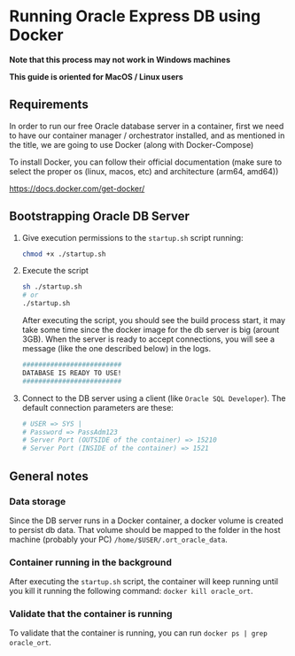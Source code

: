 # Running Oracle Express DB using Docker

**Note that this process may not work in Windows machines**

**This guide is oriented for MacOS / Linux users**

## Requirements

In order to run our free Oracle database server in a container, first we need to have our container manager / orchestrator installed, and as mentioned in the title, we are going to use Docker (along with Docker-Compose)

To install Docker, you can follow their official documentation (make sure to select the proper os (linux, macos, etc) and architecture (arm64, amd64))

https://docs.docker.com/get-docker/

## Bootstrapping Oracle DB Server
1. Give execution permissions to the `startup.sh` script running:
    ```bash
    chmod +x ./startup.sh
    ```
2. Execute the script
    ```bash
    sh ./startup.sh
    # or
    ./startup.sh
    ```
    After executing the script, you should see the build process start, it may take some time since the docker image for the db server is big (arount 3GB). 
    When the server is ready to accept connections, you will see a message (like the one described below) in the logs.
    ```bash
    #########################
    DATABASE IS READY TO USE!
    #########################
    ```  

3. Connect to the DB server using a client (like `Oracle SQL Developer`). The default connection parameters are these:
    ```bash
    # USER => SYS | 
    # Password => PassAdm123
    # Server Port (OUTSIDE of the container) => 15210
    # Server Port (INSIDE of the container) => 1521
    ```

## General notes

### Data storage
Since the DB server runs in a Docker container, a docker volume is created to persist db data. That volume should be mapped to the folder in the host machine (probably your PC) `/home/$USER/.ort_oracle_data`.

### Container running in the background
After executing the `startup.sh` script, the container will keep running until you kill it running the following command: `docker kill oracle_ort`.

### Validate that the container is running
To validate that the container is running, you can run `docker ps | grep oracle_ort`.